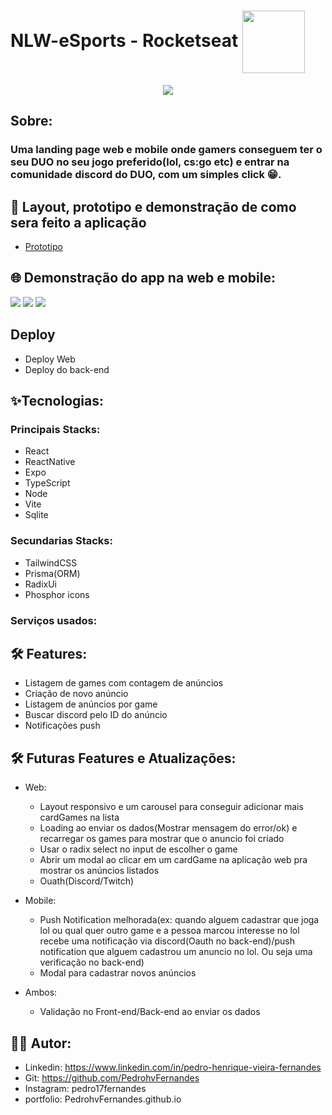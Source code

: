 # NLW-eSports - Rocketseat <img  align='center' width='100px' src='https://yt3.ggpht.com/ytc/AKedOLQkXnYChXAHOeBQLzwhk1_BHYgUXs6ITQOakoeNoQ=s176-c-k-c0x00ffffff-no-rj'/>

<p align='center'>
<img src='https://github.com/PedrohvFernandes/NLW-eSports-Ignite/blob/main/screenshot/Wallpaper%20-%201920x1080.png'/>
</p>

## Sobre:

### Uma landing page web e mobile onde gamers conseguem ter o seu DUO no seu jogo preferido(lol, cs:go etc) e entrar na comunidade discord do DUO, com um simples click 😁.

## 🔖 Layout, prototipo e demonstração de como sera feito a aplicação

- [Prototipo](<https://www.figma.com/file/V3aoeJTXbpXU9yBYFpsr5J/NLW-eSports-(Community)?node-id=6%3A23>)

## 🌐 Demonstração do app na web e mobile:

<img src='https://github.com/PedrohvFernandes/NLW-eSports-Ignite/blob/main/screenshot/screens/web/Screen1.png'/>
<img src='https://github.com/PedrohvFernandes/NLW-eSports-Ignite/blob/main/screenshot/screens/web/Screen2.png'/>
<img src='https://github.com/PedrohvFernandes/NLW-eSports-Ignite/blob/main/screenshot/screens/web/Screen3.png'/>


## Deploy

- Deploy Web
- Deploy do back-end

## ✨Tecnologias:

### Principais Stacks:

- React
- ReactNative
- Expo
- TypeScript
- Node
- Vite
- Sqlite

### Secundarias Stacks:

- TailwindCSS
- Prisma(ORM)
- RadixUi
- Phosphor icons

### Serviços usados:

## 🛠️ Features:

- Listagem de games com contagem de anúncios
- Criação de novo anúncio
- Listagem de anúncios por game
- Buscar discord pelo ID do anúncio
- Notificações push

## 🛠️ Futuras Features e Atualizações:
- Web:
  - Layout responsivo e um carousel para conseguir adicionar mais cardGames na lista
  - Loading ao enviar os dados(Mostrar mensagem do error/ok) e recarregar os games para mostrar que o anuncio foi criado
  - Usar o radix select no input de escolher o game
  - Abrir um modal ao clicar em um cardGame na aplicação web pra mostrar os anúncios listados
  - Ouath(Discord/Twitch)

- Mobile:
  - Push Notification melhorada(ex: quando alguem cadastrar que joga lol ou qual quer outro game e a pessoa marcou interesse no lol recebe uma notificação via discord(Oauth no back-end)/push notification que alguem cadastrou um anuncio no lol. Ou seja uma verificação no back-end)
  - Modal para cadastrar novos anúncios

- Ambos:
  - Validação no Front-end/Back-end ao enviar os dados  

## 👨‍💻 Autor:

- Linkedin: https://www.linkedin.com/in/pedro-henrique-vieira-fernandes
- Git: https://github.com/PedrohvFernandes
- Instagram: pedro17fernandes
- portfolio: PedrohvFernandes.github.io
